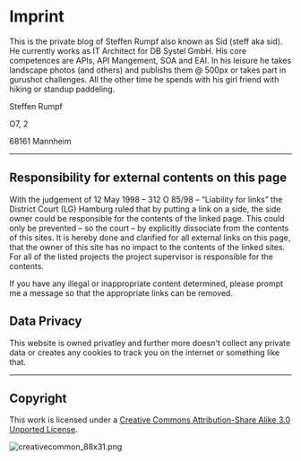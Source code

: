 # Imprint

This is the private blog of Steffen Rumpf also known as Sid (steff aka sid). He currently works as IT Architect for DB Systel GmbH. His core competences are APIs, API Mangement, SOA and EAI.
In his leisure he takes landscape photos (and others) and publishs them @ 500px or takes part in gurushot challenges. All the other time he spends with his girl friend with hiking or standup paddeling.

Steffen Rumpf

O7, 2

68161 Mannheim

___

## Responsibility for external contents on this page

With the judgement of 12 May 1998 – 312 O 85/98 – “Liability for links” the District Court (LG) Hamburg ruled that by putting a link on a side, the side owner could be responsible for the contents of the linked page. This could only be prevented – so the court – by explicitly dissociate from the contents of this sites.
It is hereby done and clarified for all external links on this page, that the owner of this site has no impact to the contents of the linked sites. For all of the listed projects the project supervisor is responsible for the contents.

If you have any illegal or inappropriate content determined, please prompt me a message so that the appropriate links can be removed.

## Data Privacy

This website is owned privatley and further more doesn't collect any private data or creates any cookies to track you on the internet or something like that.

___

## Copyright

This work is licensed under a [Creative Commons Attribution-Share Alike 3.0 Unported License](http://creativecommons.org/licenses/by-sa/3.0/).

![creativecommon_88x31.png](http://i.creativecommons.org/l/by-sa/3.0/88x31.png)